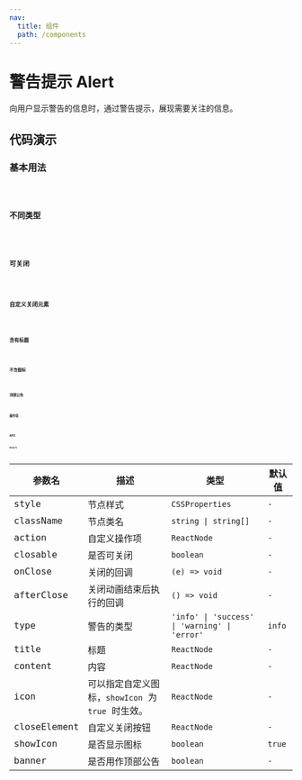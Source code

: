 ```yaml
---
nav:
  title: 组件
  path: /components
---
```


# 警告提示 Alert

向用户显示警告的信息时，通过警告提示，展现需要关注的信息。

## 代码演示

### 基本用法

<code src="./__demo__/basic.demo.tsx" />

### 不同类型

<code src="./__demo__/type.demo.tsx" />

### 可关闭

<code src="./__demo__/closable.demo.tsx" />

### 自定义关闭元素

<code src="./__demo__/close-element.demo.tsx" />

### 含有标题

<code src="./__demo__/with-title.demo.tsx" />

### 不含图标

<code src="./__demo__/without-icon.demo.tsx" />

### 顶部公告

<code src="./__demo__/banner.demo.tsx" />

### 操作项

<code src="./__demo__/action.demo.tsx" />

## API

### Alert

|参数名|描述|类型|默认值|
|---|---|---|---|
|style|节点样式|`CSSProperties`|`-`|
|className|节点类名|`string \| string[]`|`-`|
|action|自定义操作项|`ReactNode`|`-`|
|closable|是否可关闭|`boolean`|`-`|
|onClose|关闭的回调|`(e) => void`|`-`|
|afterClose|关闭动画结束后执行的回调|`() => void`|`-`|
|type|警告的类型|`'info' \| 'success' \| 'warning' \| 'error'`|`info`|
|title|标题|`ReactNode`|`-`|
|content|内容|`ReactNode`|`-`|
|icon|可以指定自定义图标，`showIcon` 为 `true` 时生效。|`ReactNode`|`-`|
|closeElement|自定义关闭按钮|`ReactNode`|`-`|
|showIcon|是否显示图标|`boolean`|`true`|
|banner|是否用作顶部公告|`boolean`|`-`|
